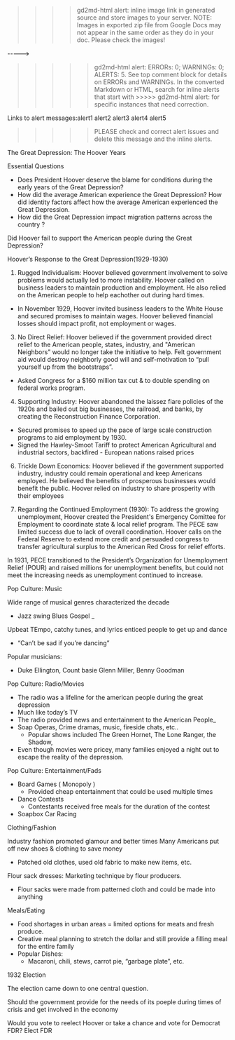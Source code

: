 >>>>  gd2md-html alert:  inline image link in generated source and store images to your server. NOTE: Images in exported zip file from Google Docs may not appear in  the same order as they do in your doc. Please check the images!

----->

>>>>>  gd2md-html alert:  ERRORs: 0; WARNINGs: 0; ALERTS: 5.
See top comment block for details on ERRORs and WARNINGs. In the converted Markdown or HTML, search for inline alerts that start with >>>>>  gd2md-html alert:  for specific instances that need correction.

Links to alert messages:alert1
alert2
alert3
alert4
alert5

>>>>> PLEASE check and correct alert issues and delete this message and the inline alerts.

The Great Depression: The Hoover Years

Essential Questions

* Does President Hoover deserve the blame for conditions during the early years of the Great Depression?
* How did the average American experience the Great Depression?  How did identity factors affect how the average American experienced the Great Depression.
* How did the Great Depression impact migration patterns across the country ?

Did Hoover fail to support the American people during the Great Depression?

	

 Hoover’s Response to the Great Depression(1929-1930)

1.  Rugged Individualism:  Hoover believed government involvement to solve problems would actually led to more instability. Hoover called on business leaders to maintain production and employment. He  also relied on the American people to help eachother out during hard times. 

* In November 1929, Hoover invited business leaders to the White House and secured promises to maintain wages.  Hoover believed financial losses should impact profit, not employment or wages.

3.  No Direct Relief:  Hoover believed if the government provided direct relief to the American people, states, industry, and "American Neighbors" would no longer take the initiative to help.  Felt government aid would destroy neighborly good will and self-motivation to “pull yourself up from the bootstraps”.

* Asked Congress for a $160 million tax cut & to double spending on federal works program.

4.  Supporting Industry: Hoover abandoned the laissez fiare policies of the 1920s and bailed out big businesses, the railroad, and banks, by creating the Reconstruction Finance Corporation.  
 

* Secured promises to speed up the pace of large scale construction programs to aid employment  by 1930.
* Signed the Hawley-Smoot Tariff to protect American Agricultural and industrial sectors, backfired - European nations raised prices 

6.  Trickle Down Economics:  Hoover believed if the government supported industry, industry could remain operational and keep Americans employed.  He believed the benefits of prosperous businesses would benefit the public. Hoover relied on industry to share prosperity with their employees

7. Regarding the Continued Employment (1930):  To address the growing unemployment, Hoover created the President's Emergency Comittee for Employment to coordinate state & local relief program.  The PECE saw limited success due to lack of overall coordination.  Hoover calls on the Federal Reserve to extend more credit and persuaded congress to transfer agricultural surplus to the American Red Cross for relief efforts.

In 1931, PECE transitioned to the President’s Organization for Unemployment Relief (POUR) and raised millions for unemployment benefits, but could not meet the increasing needs as unemployment continued to increase.

Pop Culture: Music

Wide range of musical genres characterized the decade

* Jazz swing Blues Gospel _

Upbeat TEmpo, catchy tunes, and lyrics enticed people to get up and dance

* “Can’t be sad if you’re dancing”

Popular musicians:

* Duke Ellington, Count basie Glenn Miller, Benny Goodman

Pop Culture: Radio/Movies

* The radio was a lifeline for the american people during the great depression
* Much like today’s TV 
* The radio provided news and entertainment to the American People_
* Soap Operas, Crime dramas, music, fireside chats, etc..
    * Popular shows included The Green Hornet, The Lone Ranger, the Shadow, 
* Even though movies were pricey, many families enjoyed a night out to escape the reality of the depression.

Pop Culture: Entertainment/Fads

* Board Games ( Monopoly )
    * Provided cheap entertainment that could be used multiple times
*  Dance Contests
    * Contestants received free meals for the duration of the contest 
* Soapbox Car Racing

Clothing/Fashion

Industry fashion promoted glamour and better times
Many Americans put off new shoes & clothing to save money

* Patched old clothes, used old fabric to make new items, etc.

Flour sack dresses: Marketing technique by flour producers.  

* Flour sacks were made from patterned cloth and could be made into anything

Meals/Eating

* Food shortages in urban areas = limited options for meats and fresh produce.
* Creative meal planning to stretch the dollar and still provide a filling meal for the entire family
* Popular Dishes:
    * Macaroni, chili, stews, carrot pie, “garbage plate”, etc.

1932 Election

The election came down to one central question.

Should the government provide for the needs of its poeple during times of crisis and get involved in the economy 


Would you vote to reelect Hoover or take a chance and vote for Democrat FDR?
Elect FDR